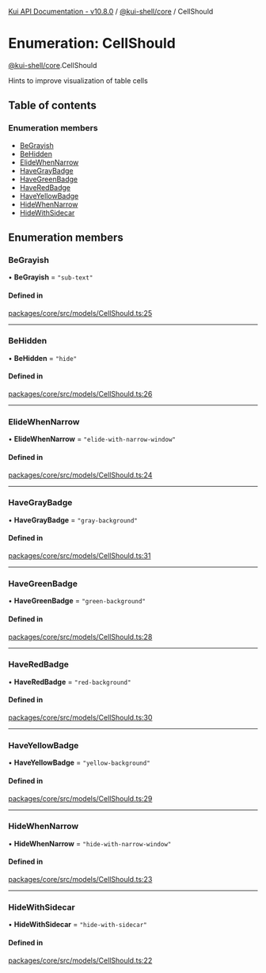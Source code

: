 [Kui API Documentation - v10.8.0](../README.md) / [@kui-shell/core](../modules/kui_shell_core.md) / CellShould

# Enumeration: CellShould

[@kui-shell/core](../modules/kui_shell_core.md).CellShould

Hints to improve visualization of table cells

## Table of contents

### Enumeration members

- [BeGrayish](kui_shell_core.CellShould.md#begrayish)
- [BeHidden](kui_shell_core.CellShould.md#behidden)
- [ElideWhenNarrow](kui_shell_core.CellShould.md#elidewhennarrow)
- [HaveGrayBadge](kui_shell_core.CellShould.md#havegraybadge)
- [HaveGreenBadge](kui_shell_core.CellShould.md#havegreenbadge)
- [HaveRedBadge](kui_shell_core.CellShould.md#haveredbadge)
- [HaveYellowBadge](kui_shell_core.CellShould.md#haveyellowbadge)
- [HideWhenNarrow](kui_shell_core.CellShould.md#hidewhennarrow)
- [HideWithSidecar](kui_shell_core.CellShould.md#hidewithsidecar)

## Enumeration members

### BeGrayish

• **BeGrayish** = `"sub-text"`

#### Defined in

[packages/core/src/models/CellShould.ts:25](https://github.com/mra-ruiz/kui/blob/27e887ab4/packages/core/src/models/CellShould.ts#L25)

---

### BeHidden

• **BeHidden** = `"hide"`

#### Defined in

[packages/core/src/models/CellShould.ts:26](https://github.com/mra-ruiz/kui/blob/27e887ab4/packages/core/src/models/CellShould.ts#L26)

---

### ElideWhenNarrow

• **ElideWhenNarrow** = `"elide-with-narrow-window"`

#### Defined in

[packages/core/src/models/CellShould.ts:24](https://github.com/mra-ruiz/kui/blob/27e887ab4/packages/core/src/models/CellShould.ts#L24)

---

### HaveGrayBadge

• **HaveGrayBadge** = `"gray-background"`

#### Defined in

[packages/core/src/models/CellShould.ts:31](https://github.com/mra-ruiz/kui/blob/27e887ab4/packages/core/src/models/CellShould.ts#L31)

---

### HaveGreenBadge

• **HaveGreenBadge** = `"green-background"`

#### Defined in

[packages/core/src/models/CellShould.ts:28](https://github.com/mra-ruiz/kui/blob/27e887ab4/packages/core/src/models/CellShould.ts#L28)

---

### HaveRedBadge

• **HaveRedBadge** = `"red-background"`

#### Defined in

[packages/core/src/models/CellShould.ts:30](https://github.com/mra-ruiz/kui/blob/27e887ab4/packages/core/src/models/CellShould.ts#L30)

---

### HaveYellowBadge

• **HaveYellowBadge** = `"yellow-background"`

#### Defined in

[packages/core/src/models/CellShould.ts:29](https://github.com/mra-ruiz/kui/blob/27e887ab4/packages/core/src/models/CellShould.ts#L29)

---

### HideWhenNarrow

• **HideWhenNarrow** = `"hide-with-narrow-window"`

#### Defined in

[packages/core/src/models/CellShould.ts:23](https://github.com/mra-ruiz/kui/blob/27e887ab4/packages/core/src/models/CellShould.ts#L23)

---

### HideWithSidecar

• **HideWithSidecar** = `"hide-with-sidecar"`

#### Defined in

[packages/core/src/models/CellShould.ts:22](https://github.com/mra-ruiz/kui/blob/27e887ab4/packages/core/src/models/CellShould.ts#L22)
